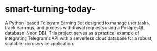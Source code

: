  # smart-turning-today-
A Python -based Telegram Earning Bot designed to manage user tasks, track earnings, and process withdrawal requests using a PostgresQL database (Neon DB). This project serves as a practical example of integrating Telegram's API with a serverless cloud database for a robust, scalable microservice application.
